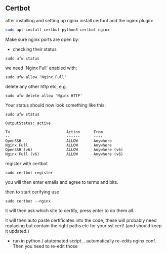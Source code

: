 ## Certbot

after installing and setting up nginx install certbot and the nginx plugin:
``` bash
sudo apt install certbot python3-certbot-nginx
```

Make sure nginx ports are open by:
- checking their status
``` shell
sudo ufw status
```

we need 'Nginx Full' enabled with:
``` shell
sudo ufw allow 'Nginx Full'
```

delete any other http etc, e.g.
``` shell
sudo ufw delete allow 'Nginx HTTP'
```

Your status should now look something like this:

```
sudo ufw status

```

```
OutputStatus: active

To                         Action      From
--                         ------      ----
OpenSSH                    ALLOW       Anywhere
Nginx Full                 ALLOW       Anywhere
OpenSSH (v6)               ALLOW       Anywhere (v6)
Nginx Full (v6)            ALLOW       Anywhere (v6)
```


register with certbot
``` shell
sudo certbot register
```

you will then enter emails and agree to terms and bits.

then to start cerifying use

``` shell
sudo certbot --nginx
```

it will then ask which site to certify, press enter to do them all.

it will then auto paste certificates into the code, these will probably need replacing but contain the right paths etc for your ssl cert! (and should keep it updated.)


- run in python / atutomated script... automatically re-edits nginx conf. Then you need to re-edit those